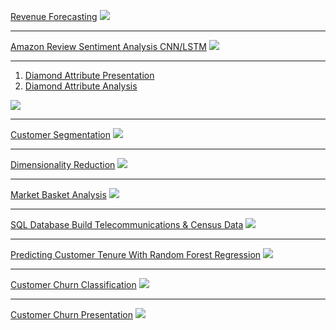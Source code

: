 [Revenue Forecasting](pdf/revenue_prediction.pdf)
<img src="images/forecast.png?raw=true"/>

---
[Amazon Review Sentiment Analysis CNN/LSTM](pdf/amazon_sentiment.pdf)
<img src="images/accuracy.png?raw=true"/>

---
1. [Diamond Attribute Presentation](pdf/diamond_attributes.pdf)
2. [Diamond Attribute Analysis](pdf/diamond_attribute_analysis.pdf)
<img src="images/diamond_attributes.png?raw=true"/>

---

[Customer Segmentation](pdf/Customer_segmentation.pdf)
<img src="images/clusters.jpg?raw=true"/>

---
[Dimensionality Reduction](pdf/Dimensionality%20Reduction%20PCA.pdf)
<img src="images/PCA.png?raw=true"/>

---
[Market Basket Analysis](pdf/Market%20Basket%20Analysis.pdf)
<img src="images/Market_basket.png?raw=true"/>

---
[SQL Database Build Telecommunications & Census Data](pdf/SQL%20DEMONSTRATION.pdf)
<img src="images/SQL_demo.png?raw=true"/>

---
[Predicting Customer Tenure With Random Forest Regression](pdf/Random_Forest_Customer_Tenure.pdf)
<img src="images/RFR_regression.png?raw=true"/>

---
[Customer Churn Classification](pdf/Customer_Churn_Classification.pdf)
<img src="images/Churn_classification.png?raw=true"/>

---
[Customer Churn Presentation](pdf/Churn_presentation.pdf)
<img src="images/churn_dash.png?raw=true"/>
